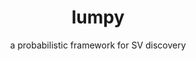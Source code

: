 ---
title: lumpy
category: software
subtitle: a probabilistic framework for SV discovery
layout: default
modal-id: 2
img: lumpy.png
thumbnail: lumpy.overview.png
alt: lumpy.png
manuscript: http://www.genomebiology.com/2014/15/6/R84
code: https://github.com/arq5x/lumpy-sv
docs: https://github.com/arq5x/lumpy-sv
description: LUMPY is a novel and general probabilistic SV discovery framework that naturally integrates multiple SV detection signals, including those generated from read alignments or prior evidence, and that can readily adapt to any additional source of evidence that may become available with future technological advances.
---